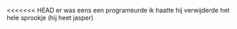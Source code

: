 <<<<<<< HEAD
er was eens een programeurde ik haatte hij verwijderde het hele sprookje (hij heet jasper)

